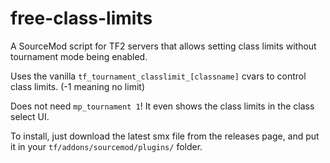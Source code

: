 # free-class-limits
A SourceMod script for TF2 servers that allows setting class limits without tournament mode being enabled.

Uses the vanilla `tf_tournament_classlimit_[classname]` cvars to control class limits. (-1 meaning no limit)

Does not need `mp_tournament 1`!
It even shows the class limits in the class select UI.

To install, just download the latest smx file from the releases page, and put it in your `tf/addons/sourcemod/plugins/` folder.
